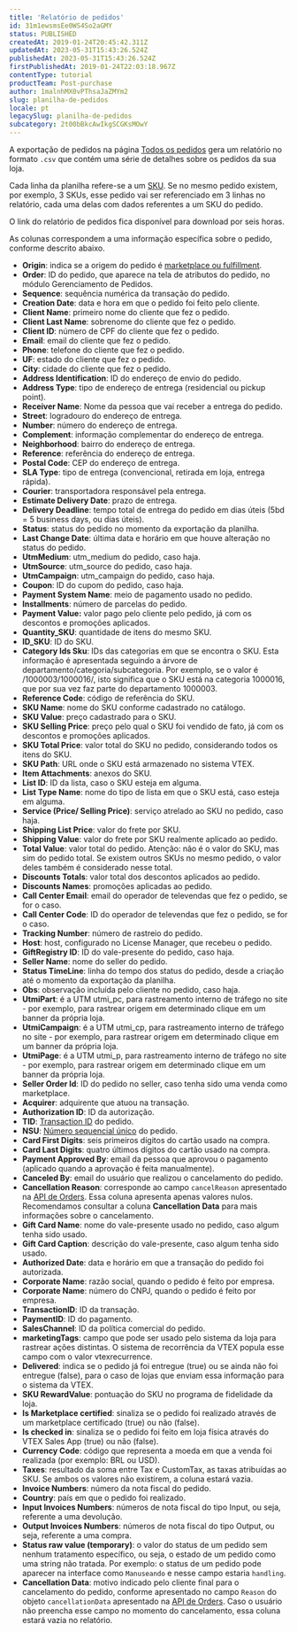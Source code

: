 ```yaml
---
title: 'Relatório de pedidos'
id: 31m1ewsmsEe0WS4So2aGMY
status: PUBLISHED
createdAt: 2019-01-24T20:45:42.311Z
updatedAt: 2023-05-31T15:43:26.524Z
publishedAt: 2023-05-31T15:43:26.524Z
firstPublishedAt: 2019-01-24T22:03:18.967Z
contentType: tutorial
productTeam: Post-purchase
author: 1malnhMX0vPThsaJaZMYm2
slug: planilha-de-pedidos
locale: pt
legacySlug: planilha-de-pedidos
subcategory: 2t00bBkcAwIkgSCGKsMOwY
---
```


A exportação de pedidos na página [Todos os pedidos](https://help.vtex.com/pt/tutorial/todos-os-pedidos--2QTduKHAJMFIZ3BAsi6Pi) gera um relatório no formato `.csv` que contém uma série de detalhes sobre os pedidos da sua loja.

Cada linha da planilha refere-se a um [SKU](https://help.vtex.com/pt/tutorial/o-que-e-um-sku--1K75s4RXAQyOuGUYKMM68u). Se no mesmo pedido existem, por exemplo, 3 SKUs, esse pedido vai ser referenciado em 3 linhas no relatório, cada uma delas com dados referentes a um SKU do pedido.

<div class = "alert alert-info">
O link do relatório de pedidos fica disponível para download por seis horas.
</div>

As colunas correspondem a uma informação específica sobre o pedido, conforme descrito abaixo.

*   **Origin**: indica se a origem do pedido é [marketplace ou fulfillment](https://help.vtex.com/pt/tutorial/estrategias-de-marketplace-na-vtex--tutorials_402).
*   **Order**: ID do pedido, que aparece na tela de atributos do pedido, no módulo Gerenciamento de Pedidos.
*   **Sequence**: sequência numérica da transação do pedido.
*   **Creation Date**: data e hora em que o pedido foi feito pelo cliente.
*   **Client Name**: primeiro nome do cliente que fez o pedido.
*   **Client Last Name**: sobrenome do cliente que fez o pedido.
*   **Client ID**: número de CPF do cliente que fez o pedido.
*   **Email**: email do cliente que fez o pedido.
*   **Phone**: telefone do cliente que fez o pedido.
*   **UF**: estado do cliente que fez o pedido.
*   **City**: cidade do cliente que fez o pedido.
*   **Address Identification**: ID do endereço de envio do pedido.
*   **Address Type**: tipo de endereço de entrega (residencial ou pickup point).
*   **Receiver Name**: Nome da pessoa que vai receber a entrega do pedido.
*   **Street**: logradouro do endereço de entrega.
*   **Number**: número do endereço de entrega.
*   **Complement**: informação complementar do endereço de entrega.
*   **Neighborhood**: bairro do endereço de entrega.
*   **Reference**: referência do endereço de entrega.
*   **Postal  Code**: CEP do endereço de entrega.
*   **SLA Type**: tipo de entrega (convencional, retirada em loja, entrega rápida).
*   **Courier**: transportadora responsável pela entrega.
*   **Estimate Delivery Date**: prazo de entrega.
*   **Delivery Deadline**: tempo total de entrega do pedido em dias úteis (5bd = 5 business days, ou dias úteis).
*   **Status**: status do pedido no momento da exportação da planilha.
*   **Last Change Date**: última data e horário em que houve alteração no status do pedido.
*   **UtmMedium**: utm_medium do pedido, caso haja.
*   **UtmSource**: utm_source do pedido, caso haja.
*   **UtmCampaign**: utm_campaign do pedido, caso haja.
*   **Coupon**: ID do cupom do pedido, caso haja.
*   **Payment System Name**: meio de pagamento usado no pedido.
*   **Installments**: número de parcelas do pedido.
*   **Payment Value:** valor pago pelo cliente pelo pedido, já com os descontos e promoções aplicados.
*   **Quantity_SKU**: quantidade de itens do mesmo SKU.
*   **ID_SKU**: ID do SKU.
*   **Category Ids Sku**: IDs das categorias em que se encontra o SKU. Esta informação é apresentada seguindo a árvore de departamento/categoria/subcategoria. Por exemplo, se o valor é /1000003/1000016/, isto significa que o SKU está na categoria 1000016, que por sua vez faz parte do departamento 1000003.
*   **Reference Code**: código de referência do SKU.
*   **SKU Name**: nome do SKU conforme cadastrado no catálogo.
*   **SKU Value**: preço cadastrado para o SKU.
*   **SKU Selling Price**: preço pelo qual o SKU foi vendido de fato, já com os descontos e promoções aplicados.
*   **SKU Total Price**: valor total do SKU no pedido, considerando todos os itens do SKU.
*   **SKU Path**: URL onde o SKU está armazenado no sistema VTEX.
*   **Item Attachments**: anexos do SKU.
*   **List ID**: ID da lista, caso o SKU esteja em alguma.
*   **List Type Name**: nome do tipo de lista em que o SKU está, caso esteja em alguma.
*   **Service (Price/ Selling Price)**: serviço atrelado ao SKU no pedido, caso haja.
*   **Shipping List Price**: valor do frete por SKU.
*   **Shipping Value**: valor do frete por SKU realmente aplicado ao pedido.
*   **Total Value**: valor total do pedido. Atenção: não é o valor do SKU, mas sim do pedido total. Se existem outros SKUs no mesmo pedido, o valor deles também é considerado nesse total.
*   **Discounts Totals**: valor total dos descontos aplicados ao pedido.
*   **Discounts Names**: promoções aplicadas ao pedido.
*   **Call Center Email**: email do operador de televendas que fez o pedido, se for o caso.
*   **Call Center Code**: ID do operador de televendas que fez o pedido, se for o caso.
*   **Tracking Number**: número de rastreio do pedido.
*   **Host**: host, configurado no License Manager, que recebeu o pedido.
*   **GiftRegistry ID**: ID do vale-presente do pedido, caso haja.
*   **Seller Name**: nome do seller do pedido.
*   **Status TimeLine**: linha do tempo dos status do pedido, desde a criação até o momento da exportação da planilha.
*   **Obs**: observação incluída pelo cliente no pedido, caso haja.
*   **UtmiPart**: é a UTM utmi_pc, para rastreamento interno de tráfego no site - por exemplo, para rastrear origem em determinado clique em um banner da própria loja.
*   **UtmiCampaign**: é a UTM utmi_cp, para rastreamento interno de tráfego no site - por exemplo, para rastrear origem em determinado clique em um banner da própria loja.
*   **UtmiPage**: é a UTM utmi_p, para rastreamento interno de tráfego no site - por exemplo, para rastrear origem em determinado clique em um banner da própria loja.
*   **Seller Order Id**: ID do pedido no seller, caso tenha sido uma venda como marketplace.
*   **Acquirer**: adquirente que atuou na transação.
*   **Authorization ID**: ID da autorização.
*   **TID**: [Transaction ID](https://app.contentful.com/pt/faq/como-achar-nsu-e-tid-do-pedido) do pedido.
*   **NSU**: [Número sequencial único](https://app.contentful.com/pt/faq/como-achar-nsu-e-tid-do-pedido) do pedido.
*    **Card First Digits**: seis primeiros dígitos do cartão usado na compra.
*   **Card Last Digits**: quatro últimos dígitos do cartão usado na compra.
*   **Payment Approved By**: email da pessoa que aprovou o pagamento (aplicado quando a aprovação é feita manualmente).
*   **Canceled By**: email do usuário que realizou o cancelamento do pedido.
*   **Cancellation Reason**: corresponde ao campo `cancelReason` apresentado na [API de Orders](https://developers.vtex.com/docs/api-reference/orders-api#post-/api/oms/pvt/orders/-orderId-/cancel). Essa coluna apresenta apenas valores nulos. Recomendamos consultar a coluna **Cancellation Data** para mais informações sobre o cancelamento.
*   **Gift Card Name**: nome do vale-presente usado no pedido, caso algum tenha sido usado.
*   **Gift Card Caption**: descrição do vale-presente, caso algum tenha sido usado.
*   **Authorized Date**: data e horário em que a transação do pedido foi autorizada.
*   **Corporate Name**: razão social, quando o pedido é feito por empresa.
*   **Corporate Name**: número do CNPJ, quando o pedido é feito por empresa.
*   **TransactionID**: ID da transação.
*   **PaymentID**: ID do pagamento.
*   **SalesChannel**: ID da política comercial do pedido.
*   **marketingTags**: campo que pode ser usado pelo sistema da loja para rastrear ações distintas. O sistema de recorrência da VTEX popula esse campo com o valor vtexrecurrence.
*   **Delivered**: indica se o pedido já foi entregue (true) ou se ainda não foi entregue (false), para o caso de lojas que enviam essa informação para o sistema da VTEX.
*   **SKU RewardValue**: pontuação do SKU no programa de fidelidade da loja.
*   **Is Marketplace certified**: sinaliza se o pedido foi realizado através de um marketplace certificado (true) ou não (false).
*   **Is checked in**: sinaliza se o pedido foi feito em loja física através do VTEX Sales App (true) ou não (false).
*   **Currency Code**: código que representa a moeda em que a venda foi realizada (por exemplo: BRL ou USD).
*   **Taxes**: resultado da soma entre Tax e CustomTax, as taxas atribuídas ao SKU. Se ambos os valores não existirem, a coluna estará vazia.
*   **Invoice Numbers**: número da nota fiscal do pedido.
*   **Country**: país em que o pedido foi realizado.
*   **Input Invoices Numbers**: números de nota fiscal do tipo Input, ou seja, referente a uma devolução.
*   **Output Invoices Numbers**: números de nota fiscal do tipo Output, ou seja, referente a uma compra.
*   **Status raw value (temporary)**: o valor do status de um pedido sem nenhum tratamento específico, ou seja, o estado de um pedido como uma string não tratada. Por exemplo: o status de um pedido pode aparecer na interface como `Manuseando` e nesse campo estaria `handling`.
*   **Cancellation Data**: motivo indicado pelo cliente final para o cancelamento do pedido, conforme apresentado no campo `Reason` do objeto `cancellationData` apresentado na [API de Orders](https://developers.vtex.com/docs/api-reference/orders-api#post-/api/oms/pvt/orders/-orderId-/cancel). Caso o usuário não preencha esse campo no momento do cancelamento, essa coluna estará vazia no relatório.
